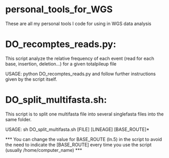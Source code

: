 # personal_tools_for_WGS
These are all my personal tools I code for using in WGS data analysis

# DO_recomptes_reads.py: 
This script analyze the relative frequency of each event (read for each base, insertion, deletion...) for a given totalpileup file

  USAGE: python DO_recomptes_reads.py
      and follow further instructions given by the script itself.


# DO_split_multifasta.sh:
This script is to split one multifasta file into several singlefasta files into the same folder.

  USAGE: sh DO_split_multifasta.sh [FILE] [LINEAGE] [BASE_ROUTE]*
  
  *** You can change the value for BASE_ROUTE (ln.5) in the script to avoid the need to indicate the [BASE_ROUTE] every time you use the script (usually /home/computer_name) ***
  

  

  
  
